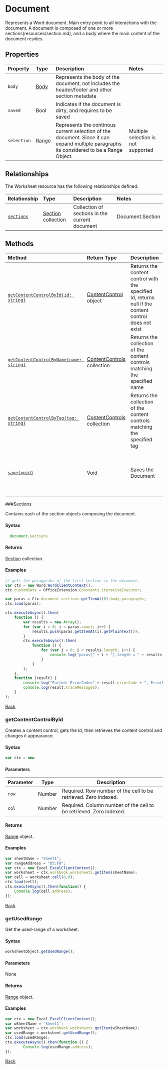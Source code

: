 # Document 
 Represents a Word document. Main entry point to all interactions with the document. A document is composed of one or more sections(resources/section.md), and a body where the main content of the document resides.

## Properties

| Property         | Type    |Description|Notes |
|:-----------------|:--------|:----------|:-----|
|`body`|  [Body](body.md)   |Represents the body of the document, not includes the header/footer and other section metadata | |
|`saved`|  Bool |Indicates if the document is dirty, and requires to be saved | |
|`selection`| [Range](range.md) |Represents the continous current selection of the document. Since it can expand multiple paragraphs its considered to be a Range Object. | Multiple selection is not supported|



## Relationships
The Worksheet resource has the following relationships defined:

| Relationship     | Type    |Description|Notes  |
|:-----------------|:--------|:----------|:------|
|[`sections`](#Sections)| [Section](section.md) collection |Collection of sections in the current document |Document.Section  |       

## Methods


| Method     | Return Type    |Description|Notes  |
|:-----------------|:--------|:----------|:------|
|[`getContentControlById(id: string)`](#getContentControlById)| [ContentControl](contentControl.md) object |Returns the content control with the specified Id, returns null if the content control does not exist|  |
|[`getContentControlByName(name: string)`](#getContentControlByName)| [ContentControls](contentControls.md) collection |Returns the collection of the content controls matching the specified name| Since there could be many Content Controls with the same name, this method returns a collection|  
|[`getContentControlByTag(tag: string)`](#getContentControlByTag)| [ContentControls](contentControls.md) collection |Returns the collection of the content controls matching the specified tag| Since there could be many Content Controls with the same name, this method returns a collection |
|[`save(void)`](#save)| Void |Saves the Document | If document has not saved before it will use Word default names (i.e. Document1.docx, etc.) |     



###Sections 

Contains each of the section objects composing the document.

#### Syntax
```js
  document.sections

```

#### Returns

[Section](resources/section.md) collection.

#### Examples

```js
// gets the paragprahs of the first section in the document. 
var ctx = new Word.WordClientContext();
ctx.customData = OfficeExtension.Constants.iterativeExecutor;

var paras = Ctx.document.sections.getItemAt(0).body.paragraphs;
ctx.load(paras);

ctx.executeAsync().then(
    function () {
        var results = new Array();
        for (var i = 0; i < paras.count; i++) {
            results.push(paras.getItemAt(i).getPlainText());
        }
        ctx.executeAsync().then(
            function () {
                for (var i = 0; i < results.length; i++) {
                    console.log("paras[" + i + "].length = " + results[i].value.length);
                }
            }
        );
    },
    function (result) {
        console.log("Failed: ErrorCode=" + result.errorCode + ", ErrorMessage=" + result.errorMessage);
        console.log(result.traceMessages);
    }
);
```
[Back](#relationships)



### getContentControlById

Creates a content control, gets the Id, then retrieves the content control and changes it appearance. 

#### Syntax

```js
var ctx = new 
```

#### Parameters 

Parameter      | Type   | Description
-------------- | ------ | ------------
`row`          | Number | Required. Row number of the cell to be retrieved. Zero indexed. 
`col`          | Number | Required. Column number of the cell to be retrieved. Zero indexed.

#### Returns

[Range](resources/range.md) object.

#### Examples

```js
var sheetName = "Sheet1";
var rangeAddress = "D5:F8";
var ctx = new Excel.ExcelClientContext();
var worksheet = ctx.workbook.worksheets.getItem(sheetName);
var cell = worksheet.cell(0,0);
ctx.load(cell);
ctx.executeAsync().then(function() {
	Console.log(cell.address);
});
```
[Back](#methods)


### getUsedRange

Get the used-range of a worksheet. 

#### Syntax
```js
worksheetObject.getUsedRange();
```
#### Parameters

None

#### Returns

[Range](resources/r.md) object.


#### Examples

```js
var ctx = new Excel.ExcelClientContext();
var wSheetName = 'Sheet1';
var worksheet = ctx.workbook.worksheets.getItem(wSheetName);
var usedRange = worksheet.getUsedRange();
ctx.load(usedRange);
ctx.executeAsync().then(function () {
		Console.log(usedRange.address);
});
```
[Back](#methods)